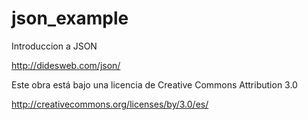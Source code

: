 # json_example
Introduccion a JSON
<br>

http://didesweb.com/json/
<br>

Este obra está bajo una licencia de Creative Commons Attribution 3.0
<br>

http://creativecommons.org/licenses/by/3.0/es/<br>
